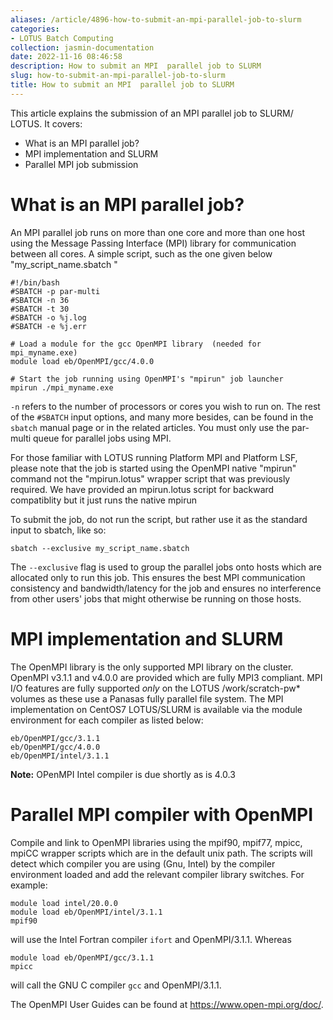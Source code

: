 ```yaml
---
aliases: /article/4896-how-to-submit-an-mpi-parallel-job-to-slurm
categories:
- LOTUS Batch Computing
collection: jasmin-documentation
date: 2022-11-16 08:46:58
description: How to submit an MPI  parallel job to SLURM
slug: how-to-submit-an-mpi-parallel-job-to-slurm
title: How to submit an MPI  parallel job to SLURM
---
```


This article explains the submission of an MPI parallel job to SLURM/ LOTUS.
It covers:

  * What is an MPI parallel job?
  * MPI implementation and SLURM
  * Parallel MPI job submission 

# What is an MPI parallel job?

An MPI parallel job runs on more than one core and more than one host using
the Message Passing Interface (MPI) library for communication between all
cores. A simple script, such as the one given below "my_script_name.sbatch  "

```
#!/bin/bash
#SBATCH -p par-multi
#SBATCH -n 36
#SBATCH -t 30
#SBATCH -o %j.log
#SBATCH -e %j.err

# Load a module for the gcc OpenMPI library  (needed for mpi_myname.exe)
module load eb/OpenMPI/gcc/4.0.0

# Start the job running using OpenMPI's "mpirun" job launcher
mpirun ./mpi_myname.exe
```

`-n` refers to the number of processors or cores you wish to run on. The rest
of  the `#SBATCH` input  options, and many more besides, can be found in  the
`sbatch` manual  page or in the related articles. You must only use the par-
multi queue for parallel jobs using MPI.

For those familiar with LOTUS running Platform MPI and Platform LSF, please
note that the job is started using the OpenMPI native "mpirun" command not the
"mpirun.lotus" wrapper script that was previously required. We have provided
an mpirun.lotus script for backward compatiblity but it just runs the native
mpirun

To submit the job, do not run the script, but rather use it as the standard
input to sbatch, like so:

```
sbatch --exclusive my_script_name.sbatch
```

The `--exclusive` flag  is used to group the parallel jobs onto hosts which
are allocated only to run this job. This ensures the best MPI communication
consistency and bandwidth/latency for the job and ensures no interference from
other users' jobs that might otherwise be running on those hosts.

# MPI implementation and SLURM

The OpenMPI library is the only supported MPI library on the cluster. OpenMPI
v3.1.1 and v4.0.0 are provided which are fully MPI3 compliant. MPI I/O
features are fully supported *only* on the LOTUS /work/scratch-pw* volumes as
these use a Panasas fully parallel file system. The MPI implementation on
CentOS7 LOTUS/SLURM is available via the module environment for each compiler
as listed below:

```
eb/OpenMPI/gcc/3.1.1 
eb/OpenMPI/gcc/4.0.0       
eb/OpenMPI/intel/3.1.1
```

**Note:** OPenMPI Intel compiler is due shortly as is 4.0.3  

# Parallel MPI compiler with OpenMPI

Compile and link to OpenMPI libraries using the mpif90, mpif77, mpicc, mpiCC
wrapper scripts which are in the default unix path. The scripts will detect
which compiler you are using (Gnu, Intel) by the compiler environment loaded
and add the relevant compiler library switches. For example:

```
module load intel/20.0.0
module load eb/OpenMPI/intel/3.1.1
mpif90
```

will use the Intel Fortran compiler `ifort` and OpenMPI/3.1.1.  Whereas

```
module load eb/OpenMPI/gcc/3.1.1
mpicc
```

will call the GNU C compiler `gcc` and  OpenMPI/3.1.1.

The OpenMPI User Guides can be found at <https://www.open-mpi.org/doc/>.


